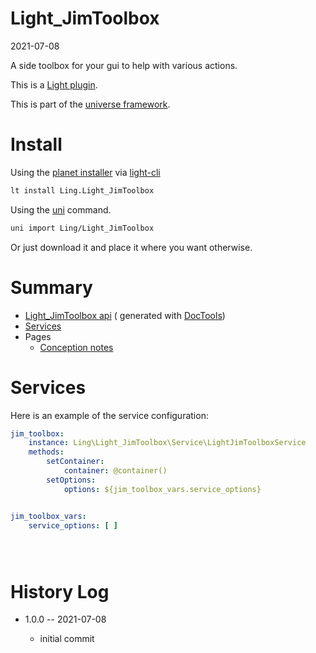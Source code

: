 Light_JimToolbox
===========
2021-07-08

A side toolbox for your gui to help with various actions.

This is a [Light plugin](https://github.com/lingtalfi/Light/blob/master/doc/pages/plugin.md).

This is part of the [universe framework](https://github.com/karayabin/universe-snapshot).


Install
==========

Using the [planet installer](https://github.com/lingtalfi/Light_PlanetInstaller)
via [light-cli](https://github.com/lingtalfi/Light_Cli)

```bash
lt install Ling.Light_JimToolbox
```

Using the [uni](https://github.com/lingtalfi/universe-naive-importer) command.

```bash
uni import Ling/Light_JimToolbox
```

Or just download it and place it where you want otherwise.






Summary
===========

- [Light_JimToolbox api](https://github.com/lingtalfi/Light_JimToolbox/blob/master/doc/api/Ling/Light_JimToolbox.md) (
  generated with [DocTools](https://github.com/lingtalfi/DocTools))
- [Services](#services)
- Pages
    - [Conception notes](https://github.com/lingtalfi/Light_JimToolbox/blob/master/doc/pages/conception-notes.md)

Services
=========


Here is an example of the service configuration:

```yaml
jim_toolbox:
    instance: Ling\Light_JimToolbox\Service\LightJimToolboxService
    methods:
        setContainer:
            container: @container()
        setOptions:
            options: ${jim_toolbox_vars.service_options}


jim_toolbox_vars:
    service_options: [ ]





```

History Log
=============

- 1.0.0 -- 2021-07-08

    - initial commit